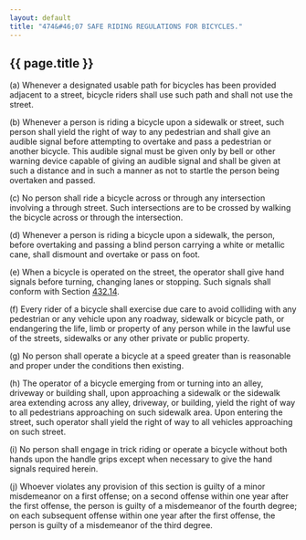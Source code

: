 ```yaml
---
layout: default 
title: "474&#46;07 SAFE RIDING REGULATIONS FOR BICYCLES."
---
```


{{ page.title }}
----------------

​(a) Whenever a designated usable path for bicycles has been provided
adjacent to a street, bicycle riders shall use such path and shall not
use the street.

​(b) Whenever a person is riding a bicycle upon a sidewalk or street,
such person shall yield the right of way to any pedestrian and shall
give an audible signal before attempting to overtake and pass a
pedestrian or another bicycle. This audible signal must be given only by
bell or other warning device capable of giving an audible signal and
shall be given at such a distance and in such a manner as not to startle
the person being overtaken and passed.

​(c) No person shall ride a bicycle across or through any intersection
involving a through street. Such intersections are to be crossed by
walking the bicycle across or through the intersection.

​(d) Whenever a person is riding a bicycle upon a sidewalk, the person,
before overtaking and passing a blind person carrying a white or
metallic cane, shall dismount and overtake or pass on foot.

​(e) When a bicycle is operated on the street, the operator shall give
hand signals before turning, changing lanes or stopping. Such signals
shall conform with Section [432.14](1f90e301.html).

​(f) Every rider of a bicycle shall exercise due care to avoid colliding
with any pedestrian or any vehicle upon any roadway, sidewalk or bicycle
path, or endangering the life, limb or property of any person while in
the lawful use of the streets, sidewalks or any other private or public
property.

​(g) No person shall operate a bicycle at a speed greater than is
reasonable and proper under the conditions then existing.

​(h) The operator of a bicycle emerging from or turning into an alley,
driveway or building shall, upon approaching a sidewalk or the sidewalk
area extending across any alley, driveway, or building, yield the right
of way to all pedestrians approaching on such sidewalk area. Upon
entering the street, such operator shall yield the right of way to all
vehicles approaching on such street.

​(i) No person shall engage in trick riding or operate a bicycle without
both hands upon the handle grips except when necessary to give the hand
signals required herein.

​(j) Whoever violates any provision of this section is guilty of a minor
misdemeanor on a first offense; on a second offense within one year
after the first offense, the person is guilty of a misdemeanor of the
fourth degree; on each subsequent offense within one year after the
first offense, the person is guilty of a misdemeanor of the third
degree.
